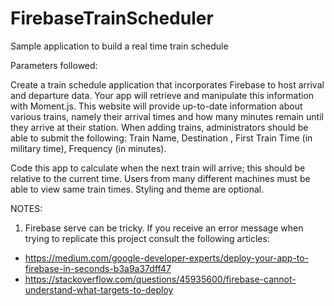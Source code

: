 # FirebaseTrainScheduler

Sample application to build a real time train schedule

Parameters followed:

Create a train schedule application that incorporates Firebase to host arrival and departure data. Your app will retrieve and manipulate this information with Moment.js. This website will provide up-to-date information about various trains, namely their arrival times and how many minutes remain until they arrive at their station. When adding trains, administrators should be able to submit the following: Train Name, Destination , First Train Time (in military time), Frequency (in minutes).

Code this app to calculate when the next train will arrive; this should be relative to the current time. Users from many different machines must be able to view same train times. Styling and theme are optional.


NOTES:
1. Firebase serve can be tricky. If you receive an error message when trying to replicate this project consult the following articles:
* https://medium.com/google-developer-experts/deploy-your-app-to-firebase-in-seconds-b3a9a37dff47
* https://stackoverflow.com/questions/45935600/firebase-cannot-understand-what-targets-to-deploy
